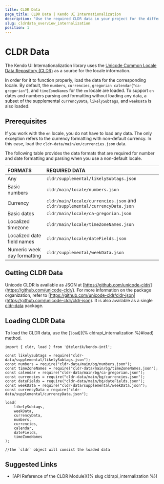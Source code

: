 ```yaml
---
title: CLDR Data
page_title: CLDR Data | Kendo UI Internationalization
description: "Use the required CLDR data in your project for the different Kendo UI Internationalization modules to work."
slug: cldrdata_overview_internalization
position: 1
---
```


# CLDR Data

The Kendo UI Internationalization library uses the [Unicode Common Locale Data Repository (CLDR)](http://cldr.unicode.org/) as a source for the locale information.

In order for it to function properly, load the data for the corresponding locale. By default, the `numbers`, `currencies`, `gregorian calendar`(`"ca-gregorian"`), and `timeZoneNames` for the `en` locale are loaded. To support `en` dates and numbers parsing and formatting without loading any data, a subset of the supplemental `currencyData`, `likelySubtags`, and `weekData` is also loaded.

## Prerequisites

If you work with the `en` locale, you do not have to load any data. The only exception refers to the currency formatting with non-default currency. In this case, load the `cldr-data/main/en/currencies.json` data.

The following table provides the data formats that are required for number and date formatting and parsing when you use a non-default locale.

| FORMATS                      | REQUIRED DATA                          |
|:---                          |:---                                    |
| Any                          | `cldr/supplemental/likelySubtags.json` |
| Basic numbers                | `cldr/main/locale/numbers.json`        |
| Currency                     | `cldr/main/locale/currencies.json` and `cldr/supplemental/currencyData.json` |
| Basic dates                  | `cldr/main/locale/ca-gregorian.json`   |
| Localized timezone           | `cldr/main/locale/timeZoneNames.json`  |
| Localized date field names   | `cldr/main/locale/dateFields.json`     |
| Numeric week day formatting  | `cldr/supplemental/weekData.json`      |

## Getting CLDR Data

Unicode CLDR is available as JSON at [https://github.com/unicode-cldr/](https://github.com/unicode-cldr/). For more information on the package organization, refer to [https://github.com/unicode-cldr/cldr-json](https://github.com/unicode-cldr/cldr-json). It is also available as a single [cldr-data](https://www.npmjs.com/package/cldr-data) package.

## Loading CLDR Data

To load the CLDR data, use the [`load`]({% cldrapi_internalization %}#load) method.

```
import { cldr, load } from '@telerik/kendo-intl';

const likelySubtags = require("cldr-data/supplemental/likelySubtags.json");
const numbers = require("cldr-data/main/bg/numbers.json");
const timeZoneNames = require("cldr-data/main/bg/timeZoneNames.json");
const calendar = require("cldr-data/main/bg/ca-gregorian.json");
const currencies = require("cldr-data/main/bg/currencies.json");
const dateFields = require("cldr-data/main/bg/dateFields.json");
const weekData = require("cldr-data/supplemental/weekData.json");
const currencyData = require("cldr-data/supplemental/currencyData.json");

load(
    likelySubtags,
    weekData,
    currencyData,
    numbers,
    currencies,
    calendar,
    dateFields,
    timeZoneNames
);

//the `cldr` object will consist the loaded data
```

## Suggested Links

* [API Reference of the CLDR Module]({% slug cldrapi_internalization %})
